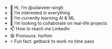 - 👋 Hi, I’m @udaiveer-singh
- 👀 I’m interested in everything
- 🌱 I’m currently learning AI & ML
- 💞️ I’m looking to collaborate on real-life projects
- 📫 How to reach me LinkedIn 
- 😄 Pronouns: he/him
- ⚡ Fun fact: getback to work no time pass

<!---
udaiveer-singh/udaiveer-singh is a ✨ special ✨ repository because its `README.md` (this file) appears on your GitHub profile.
You can click the Preview link to take a look at your changes.
--->
